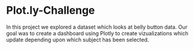 # Plot.ly-Challenge

In this project we explored a dataset which looks at belly button data. Our goal was to create a dashboard using Plotly to create vizualizations which update depending upon which subject has been selected.
